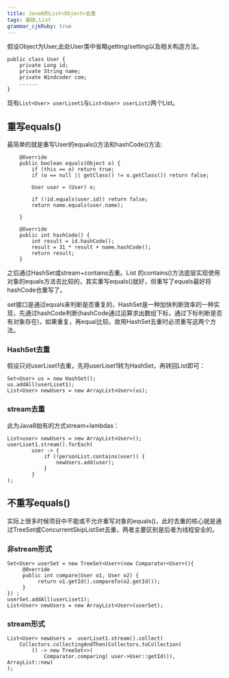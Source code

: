 ```yaml
---
title: Java8的List<Object>去重
tags: 基础,List
grammar_cjkRuby: true
---
```

假设Object为User,此处User类中省略getting/setting以及相关构造方法。
```
public class User {
	private Long id;
	private String name;
	private Windcoder com;
	......
}
```
现有```List<User> userLiset1```与```List<User> userList2```两个List。
## 重写equals()
最简单的就是重写User的equals()方法和hashCode()方法:
```
    @Override
    public boolean equals(Object o) {
        if (this == o) return true;
        if (o == null || getClass() != o.getClass()) return false;

        User user = (User) o;

        if (!id.equals(user.id)) return false;
        return name.equals(user.name);

    }

    @Override
    public int hashCode() {
        int result = id.hashCode();
        result = 31 * result + name.hashCode();
        return result;
    }
```
之后通过HashSet或stream+contains去重。List 的contains()方法底层实现使用对象的equals方法去比较的，其实重写equals()就好，但重写了equals最好将hashCode也重写了。

set接口是通过equals来判断是否重复的，HashSet是一种加快判断效率的一种实现，先通过hashCode判断(hashCode通过运算求出数组下标，通过下标判断是否有对象存在)，如果重复，再equal比较。故用HashSet去重时必须重写这两个方法。

### HashSet去重
假设只对userLiset1去重，先将userLiset1转为HashSet，再转回List即可：
```
Set<User> us = new HashSet();
us.addAll(userLiset1);
List<User> newUsers = new ArrayList<User>(us);
```
### stream去重
此为Java8始有的方式stream+lambdas：
```
List<user> newUsers = new ArrayList<User>();
userLiset1.stream().forEach(
		user -> {
			if (!personList.contains(user)) {
				newUsers.add(user);
			}
		}
);
```
## 不重写equals()

实际上很多时候项目中不能或不允许重写对象的equals()，此时去重的核心就是通过TreeSet或ConcurrentSkipListSet去重，两者主要区别是后者为线程安全的。

### 非stream形式
```
Set<User> userSet = new TreeSet<User>(new Comparator<User>(){
	 @Override
	 public int compare(User o1, User o2) {
		  return o1.getId().compareTo(o2.getId()); 
	 }
}) ;
userSet.addAll(userLiset1);
List<User> newUsers = new ArrayList<User>(userSet);
```
### stream形式
```
List<User> newUsers =  userLiset1.stream().collect(
	Collectors.collectingAndThen(Collectors.toCollection(
		() -> new TreeSet<>(
			Comparator.comparing( user->User::getId))), ArrayList::new)
);
```


